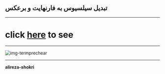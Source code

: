 ## تبدیل سیلسیوس به فارنهایت و برعکس

---

# click [here](https://alireza-shokri.github.io/Celsius-to-Fahrenheit/) to see

---

![img-termprechear](https://blog.faradars.org/wp-content/uploads/2019/05/What-is-Fahrenheit.jpg)

---
**alireza-shokri**
